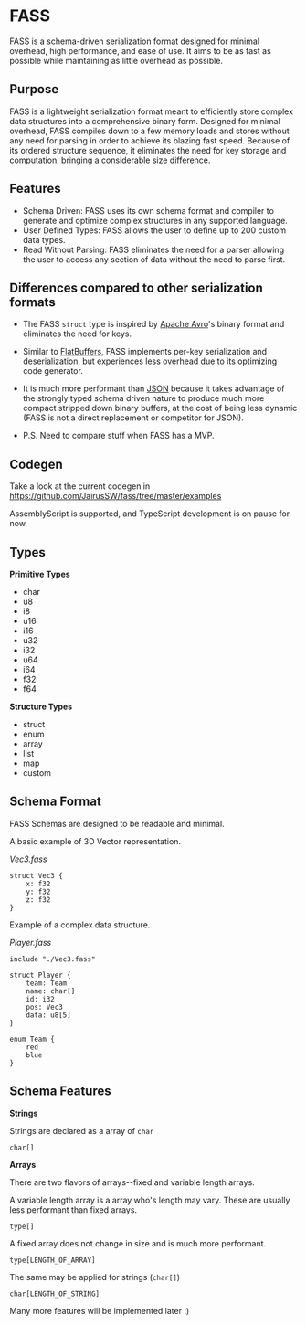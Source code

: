 # FASS

FASS is a schema-driven serialization format designed for minimal overhead, high performance, and ease of use. It aims to be as fast as possible while maintaining as little overhead as possible.

## Purpose

FASS is a lightweight serialization format meant to efficiently store complex data structures into a comprehensive binary form. Designed for minimal overhead, FASS compiles down to a few memory loads and stores without any need for parsing in order to achieve its blazing fast speed. Because of its ordered structure sequence, it eliminates the need for key storage and computation, bringing a considerable size difference.

## Features
- Schema Driven: FASS uses its own schema format and compiler to generate and optimize complex structures in any supported language.
- User Defined Types: FASS allows the user to define up to 200 custom data types.
- Read Without Parsing: FASS eliminates the need for a parser allowing the user to access any section of data without the need to parse first.

## Differences compared to other serialization formats

- The FASS `struct` type is inspired by [Apache Avro](https://avro.apache.org/)'s binary format and eliminates the need for keys.
- Similar to [FlatBuffers](https://github.com/google/flatbuffers), FASS implements per-key serialization and deserialization, but experiences less overhead due to its optimizing code generator.
- It is much more performant than [JSON](https://www.json.org/json-en.html) because it takes advantage of the strongly typed schema driven nature to produce much more compact stripped down binary buffers, at the cost of being less dynamic (FASS is not a direct replacement or competitor for JSON).
  
- P.S. Need to compare stuff when FASS has a MVP.

## Codegen

Take a look at the current codegen in https://github.com/JairusSW/fass/tree/master/examples

AssemblyScript is supported, and TypeScript development is on pause for now.
## Types

**Primitive Types**
- char
- u8
- i8
- u16
- i16
- u32
- i32
- u64
- i64
- f32
- f64

**Structure Types**
- struct
- enum
- array
- list
- map
- custom

## Schema Format

FASS Schemas are designed to be readable and minimal.

A basic example of 3D Vector representation.

*Vec3.fass*

```
struct Vec3 {
    x: f32
    y: f32
    z: f32
}
```

Example of a complex data structure.

*Player.fass*

```
include "./Vec3.fass"

struct Player {
    team: Team
    name: char[]
    id: i32
    pos: Vec3
    data: u8[5]
}

enum Team {
    red
    blue
}
```

## Schema Features

**Strings**

Strings are declared as a array of `char`

`char[]`

**Arrays**

There are two flavors of arrays--fixed and variable length arrays.

A variable length array is a array who's length may vary. These are usually less performant than fixed arrays.

`type[]`

A fixed array does not change in size and is much more performant.

`type[LENGTH_OF_ARRAY]`

The same may be applied for strings (`char[]`)

`char[LENGTH_OF_STRING]`

Many more features will be implemented later :)
